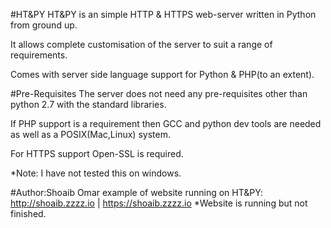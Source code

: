 #HT&PY
HT&PY is an simple HTTP & HTTPS web-server written in Python from ground up.

It allows complete customisation of the server to suit a range of requirements.

Comes with server side language support for Python & PHP(to an extent).


#Pre-Requisites
The server does not need any pre-requisites other than python 2.7 with the standard libraries.

If PHP support is a requirement then GCC and python dev tools are needed as well as a POSIX(Mac,Linux) system.

For HTTPS support Open-SSL is required.

*Note: I have not tested this on windows.

#Author:Shoaib Omar
example of website running on HT&PY: http://shoaib.zzzz.io | https://shoaib.zzzz.io *Website is running but not finished.
